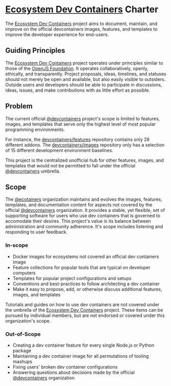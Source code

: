 <!--
This is an official document. Use AP-style title case for headings. This
document MAY be moved to a CHARTER.md or similar location if a more user-focused
README.md is provided.

The convention is "dev containers" in formal settings, but "devcontainers" in
informal settings. The official specification and documentation use "dev
containers", but most external documents use "devcontainers". Both of these are
nouns, not names, and can as such be capitalized.
-->

# [Ecosystem Dev Containers] Charter

The [Ecosystem Dev Containers] project aims to document, maintain, and improve
on the official devcontainers images, features, and templates to improve the
developer experience for end-users.

## Guiding Principles

The [Ecosystem Dev Containers] project operates under principles similar to
those of the [OpenJS Foundation]. It operates collaboratively, openly,
ethically, and transparently. Project proposals, ideas, timelines, and statuses
should not merely be open and available, but also easily visible to outsiders.
Outside users and developers should be able to participate in discussions,
ideas, issues, and make contributions with as little effort as possible.

## Problem

The current official [@devcontainers] project's scope is limited to features,
images, and templates that serve only the highest level of most popular
programming environments.

For instance, the [devcontainers/features] repository contains only 28 different
addons. The [devcontainers/images] repository only has a selection of 15
different development environment baselines.

This project is the centralized unofficial hub for other features, images, and
templates that would not be permitted to fall under the official
[@devcontainers] umbrella.

## Scope

The [@ecotainers] organization maintains and evolves the images, features,
templates, and documentation content for aspects not covered by the official
[@devcontainers] organization. It provides a stable, yet flexible, set of
supporting software for users who use dev containers that is governed to
accomodate their desires. This project's value is its balance between
administration and community adherence. It's scope includes listening and
responding to user feedback.

### In-scope

- Docker images for ecosystems not covered an official dev containers image
- Feature collections for popular tools that are typical on developer computers
- Templates for popular project configurations and setups
- Conventions and best-practices to follow architecting a dev container
- Make it easy to propose, add, or otherwise discuss additional features,
  images, and templates

Tutorials and guides on how to use dev containers are not covered under the
umbrella of the [Ecosystem Dev Containers] project. These items can be pursued
by individual members, but are not endorsed or covered under this organization's
scope.

### Out-of-Scope

- Creating a dev container feature for every single Node.js or Python package
- Maintaining a dev container image for all permutations of tooling mashups
- Fixing users' broken dev container configurations
- Answering questions about decisions made by the official [@devcontainers]
  organization

[openjs foundation]: https://openjsf.org/
[@devcontainers]: https://github.com/devcontainers
[@ecotainers]: https://github.com/ecotainers
[ecosystem dev containers]: https://ecotainers.github.io/
[devcontainers/features]: https://github.com/devcontainers/features#readme
[devcontainers/images]: https://github.com/devcontainers/images#readme
